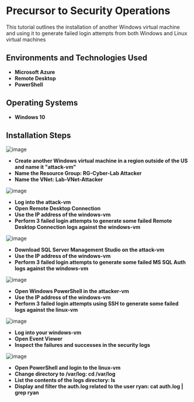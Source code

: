 <h1>Precursor to Security Operations</h1>
This tutorial outlines the installation of another Windows virtual machine and using it to generate failed login attempts from both Windows and Linux virtual machines 

<h2>Environments and Technologies Used</h2>

- <b>Microsoft Azure</b> 
- <b>Remote Desktop</b>
- <b>PowerShell</b>

<h2>Operating Systems</h2>

- <b>Windows 10</b>


<h2>Installation Steps</h2>

![image](https://github.com/user-attachments/assets/d47c2b24-baf6-457e-bbb9-83131b645ad3)
- <b>Create another Windows virtual machine in a region outside of the US and name it "attack-vm"</b>
- <b>Name the Resource Group: RG-Cyber-Lab Attacker</b>
- <b>Name the VNet: Lab-VNet-Attacker</b>

![image](https://github.com/user-attachments/assets/0f3509df-8ac6-4224-848a-add810dbbbc9)
- <b>Log into the attack-vm</b>
- <b>Open Remote Desktop Connection</b>
- <b>Use the IP address of the windows-vm</b>
- <b>Perform 3 failed login attempts to generate some failed Remote Desktop Connection logs against the windows-vm</b>

![image](https://github.com/user-attachments/assets/d4a33559-3389-40a7-9107-430b1b4b2296)
- <b>Download SQL Server Management Studio on the attack-vm</b>
- <b>Use the IP address of the windows-vm</b>
- <b>Perform 3 failed login attempts to generate some failed MS SQL Auth logs against the windows-vm</b>

![image](https://github.com/user-attachments/assets/8453203d-b20a-4340-8e93-75901186d719)
- <b>Open Windows PowerShell in the attacker-vm</b>
- <b>Use the IP address of the windows-vm</b>
- <b>Perform 3 failed login attempts using SSH to generate some failed logs against the linux-vm</b>

![image](https://github.com/user-attachments/assets/446f1b83-930b-4b59-8d9a-147989daa88c)
- <b>Log into your windows-vm</b>
- <b>Open Event Viewer</b>
- <b>Inspect the failures and successes in the security logs</b>

![image](https://github.com/user-attachments/assets/4dceeabf-f38e-47bc-818b-fc969d81e9c4)
- <b>Open PowerShell and login to the linux-vm</b>
- <b>Change directory to /var/log: cd /var/log</b>
- <b>List the contents of the logs directory: ls</b>
- <b>Display and filter the auth.log related to the user ryan: cat auth.log | grep ryan</b>
